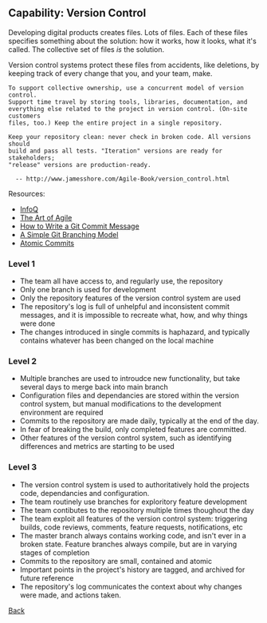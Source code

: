 ## Capability: Version Control

Developing digital products creates files. Lots of files.
Each of these files specifies something about the solution: how it works, how it looks, what it's called.
The collective set of files *is* the solution.

Version control systems protect these files from accidents, like deletions, by keeping track of every change that you, and your team, make.



```
To support collective ownership, use a concurrent model of version control.
Support time travel by storing tools, libraries, documentation, and
everything else related to the project in version control. (On-site customers
files, too.) Keep the entire project in a single repository.

Keep your repository clean: never check in broken code. All versions should
build and pass all tests. "Iteration" versions are ready for stakeholders;
"release" versions are production-ready.

  -- http://www.jamesshore.com/Agile-Book/version_control.html
```



Resources:
 - [InfoQ](http://www.infoq.com/articles/agile-version-control) 
 - [The Art of Agile](http://www.jamesshore.com/Agile-Book/version_control.html)
 - [How to Write a Git Commit Message](http://chris.beams.io/posts/git-commit/)
 - [A Simple Git Branching Model](https://gist.github.com/aussielunix/59957626d6eace17be64)
 - [Atomic Commits](http://www.freshconsulting.com/atomic-commits/)

### Level 1
 - The team all have access to, and regularly use, the repository
 - Only one branch is used for development
 - Only the repository features of the version control system are used
 - The repository's log is full of unhelpful and inconsistent commit messages, and it is impossible to recreate what, how, and why things were done
 - The changes introduced in single commits is haphazard, and typically contains whatever has been changed on the local machine

### Level 2
 - Multiple branches are used to introudce new functionality, but take several days to merge back into main branch
 -  Configuration files and dependancies are stored within the version control system, but manual modifications to the development environment are required
 - Commits to the repository are made daily, typically at the end of the day.
 - In fear of breaking the build, only completed features are committed. 
 - Other features of the version control system, such as identifying differences and metrics are starting to be used

### Level 3
 - The version control system is used to authoritatively hold the projects code, dependancies and configuration. 
 - The team routinely use branches for exploritory feature development
 - The team contibutes to the repository multiple times thoughout the day
 - The team exploit all features of the version control system: triggering builds, code reviews, comments, feature requests, notifications, etc
 - The master branch always contains working code, and isn't ever in a broken state. Feature branches always compile, but are in varying stages of completion
 - Commits to the repository are small, contained and atomic
 - Important points in the project's history are tagged, and archived for future reference
 - The repository's log communicates the context about why changes were made, and actions taken.

[Back](https://github.com/colugo/cautious-turtle)
